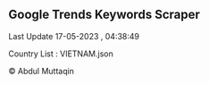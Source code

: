 

## Google Trends Keywords Scraper 
 
Last Update 17-05-2023 , 04:38:49

Country List :
VIETNAM.json



© Abdul Muttaqin 
